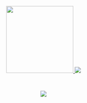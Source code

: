 <p align="center">
<a href="https://github.com/saheeb-ahmed">
<img height="180em" src="https://github-readme-stats-eight-theta.vercel.app/api?username=saheeb-ahmed&show_icons=true&theme=nightowl&include_all_commits=true&count_private=true"/>
<img src="https://github-readme-stats.vercel.app/api?username=saheeb-ahmed&show_icons=true&theme=" width=redical"400">
</a>
</p>
<br/>
<p align = "center">
 <img src="https://activity-graph.herokuapp.com/graph?username=saheeb-ahmed&theme=redical">
</p>
